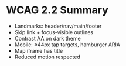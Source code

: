 # WCAG 2.2 Summary
- Landmarks: header/nav/main/footer
- Skip link + focus-visible outlines
- Contrast AA on dark theme
- Mobile: ≥44px tap targets, hamburger ARIA
- Map iframe has title
- Reduced motion respected
